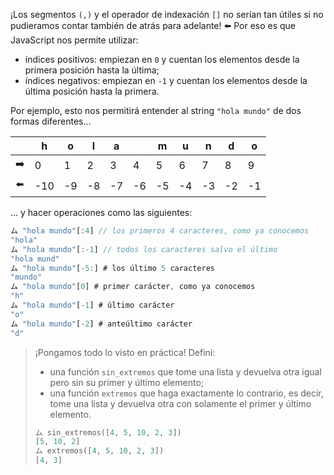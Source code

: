 ¡Los segmentos `(,)` y el operador de indexación `[]` no serían tan útiles si no pudieramos contar también de atrás para adelante! :arrow_left: Por eso es que JavaScript nos permite utilizar:

 * índices positivos: empiezan en `0` y cuentan los elementos desde la primera posición hasta la última;
 * índices negativos: empiezan en `-1` y cuentan los elementos desde la última posición hasta la primera.

Por ejemplo, esto nos permitirá entender al string `"hola mundo"` de dos formas diferentes...

<table class="table table-bordered">
<thead>
  <tr>
    <th></th>
    <th>h</th>
    <th>o</th>
    <th>l</th>
    <th>a</th>
    <th></th>
    <th>m</th>
    <th>u</th>
    <th>n</th>
    <th>d</th>
    <th>o</th>
  </tr>
</thead>
<tbody>
  <tr>
    <td>➡️</td>
    <td>0</td>
    <td>1</td>
    <td>2</td>
    <td>3</td>
    <td>4</td>
    <td>5</td>
    <td>6</td>
    <td>7</td>
    <td>8</td>
    <td>9</td>
  </tr>
  <tr>
    <td>⬅️</td>
    <td>-10</td>
    <td>-9</td>
    <td>-8</td>
    <td>-7</td>
    <td>-6</td>
    <td>-5</td>
    <td>-4</td>
    <td>-3</td>
    <td>-2</td>
    <td>-1</td>
  </tr>
</tbody>
</table>


... y hacer operaciones como las siguientes: 

```javascript
ム "hola mundo"[:4] // los primeros 4 caracteres, como ya conocemos
"hola" 
ム "hola mundo"[:-1] // todos los caracteres salvo el último
"hola mund" 
ム "hola mundo"[-5:] # los último 5 caracteres
"mundo"
ム "hola mundo"[0] # primer carácter, como ya conocemos
"h" 
ム "hola mundo"[-1] # último carácter
"o"                 
ム "hola mundo"[-2] # anteúltimo carácter
"d"
```

> ¡Pongamos todo lo visto en práctica! Definí: 
> 
>  * una función `sin_extremos` que tome una lista y devuelva otra igual pero sin su primer y último elemento;
>  * una función `extremos` que haga exactamente lo contrario, es decir, tome una lista y devuelva otra con solamente el primer y último elemento. 
> 
> ```python
> ム sin_extremos([4, 5, 10, 2, 3])
> [5, 10, 2]
> ム extremos([4, 5, 10, 2, 3])
> [4, 3]
> ```